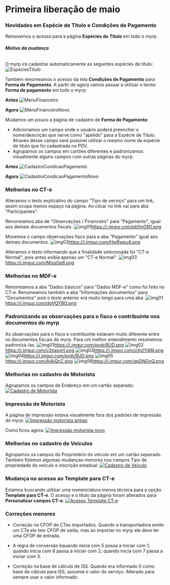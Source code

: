 # Primeira liberação de maio

### Novidades em Espécie de Título e Condições de Pagamento
Removemos o acesso para a página **Espécies de Título** em todo o myrp.
###### **Motivo da mudança**
O myrp irá cadastrar automaticamente as seguintes espécies de título:
![EspeciesTitulo](https://i.imgur.com/TzNAzrz.png)

Também renomeamos o acesso da tela **Condições de Pagamento** para **Forma de Pagamento**.
A partir de agora vamos passar a utilizar o termo **Forma de pagamento** em todo o myrp:

**Antes**
![MenuFinanceiro](https://i.imgur.com/bGZIi0t.png)

**Agora**
![MenuFinanceiroNovo](https://i.imgur.com/Wpg9oky.png)

Mudamos um pouco a página de cadastro de **Forma de Pagamento**:
 * Adicionamos um campo onde o usuário poderá preencher o nome/descrição que serve como "apelido" para a Espécie de Título. Através desse campo será possível utilizar o mesmo nome da espécie de título que foi cadastrada no PDV.
 * Agrupamos os campos em cartões diferentes e padronizamos visualmente alguns campos com outras páginas do myrp.

**Antes**
![CadastroCondicaoPagamento](https://i.imgur.com/vzizyfa.png)

**Agora**
![CadastroCondicaoPagamentoNovo](https://i.imgur.com/bufdKBa.png)

### Melhorias no CT-e
Alteramos o texto explicativo do campo "Tipo de serviço" para um link, assim ocupa menos espaço na página. Ao clicar no link vai para aba "Participantes". 

Renomeamos aba de "Observações / Financeiro" para "Pagamento", igual aos demais documentos fiscais.
![img01](https://i.imgur.com/pb1mON1.png)https://i.imgur.com/pb1mON1.png

Movemos o campo observações fisco para a aba "Pagamento" igual aos demais documentos.
![img02](https://i.imgur.com/HwRweu4.png)https://i.imgur.com/HwRweu4.png

Alteramos o texto informando que a finalidade selecionada foi "CT-e Normal", pois antes exibia apenas um "CT-e Normal".
![img03](https://i.imgur.com/MjssOe8.png)https://i.imgur.com/MjssOe8.png

### Melhorias no MDF-e
Renomeamos a aba "Dados básicos" para "Dados MDF-e" como foi feito no CT-e. 
Renomeamos também a aba "Informações documentos" para "Documentos" pois o texto anterior era muito longo para uma aba.
![img01](https://i.imgur.com/dgVQYBO.png)https://i.imgur.com/dgVQYBO.png

### Padronizando as observações para o fisco e contribuinte nos documentos do myrp
As observações para o fisco e contribuinte estavam muito diferente entre os documentos fiscais do myrp. Para um melhor entendimento resolvemos padronizá-las.
![img01](https://i.imgur.com/pydcRUD.png)https://i.imgur.com/pydcRUD.png
![img02](https://i.imgur.com/v2nasxH.png)https://i.imgur.com/v2nasxH.png
![img03](https://i.imgur.com/zXo1Y4M.png)https://i.imgur.com/zXo1Y4M.png
![img04](https://i.imgur.com/pydcRUD.png)https://i.imgur.com/pydcRUD.png
![img05](https://i.imgur.com/AjAjQnZ.png)https://i.imgur.com/AjAjQnZ.png
![img06](https://i.imgur.com/gpDNGnQ.png)https://i.imgur.com/gpDNGnQ.png

### Melhorias no cadastro de Motorista
Agrupamos os campos de Endereço em um cartão separado:
[![Cadastro de Motorista](https://i.imgur.com/xQflsrd.png)](https://i.imgur.com/xQflsrd.png)

### Impressão de Motorista
A página de impressão estava visualmente fora dos padrões de impressão do myrp:
[![Impressão motorista antigo](https://i.imgur.com/f9ixS0V.png)](https://i.imgur.com/f9ixS0V.png)

Como ficou agora:
[![Impressão motorista novo](https://i.imgur.com/XgctKGC.png)](https://i.imgur.com/XgctKGC.png)

### Melhorias no cadastro de Veículos
Agrupamos os campos do Proprietário do veículo em um cartão separado.
Também fizemos algumas mudanças menores nos campos Tipo de propriedade do veículo e inscrição estadual:
[![Cadastro de Veículo](https://i.imgur.com/iqckYnc.png)](https://i.imgur.com/iqckYnc.png)

### Mudança no acesso ao Template para CT-e
Estamos buscando utilizar uma nomenclatura menos técnica para a opção **Template para CT-e**.
O acesso e o título da página foram alterados para **Personalizar campos CT-e**:
[![Acesso Template CT-e](https://i.imgur.com/x19wyvA.png)](https://i.imgur.com/x19wyvA.png)

### Correções menores
- Correção na CFOP de CTes importados. Quando a transportadora emite um CTe ele tem CFOP de saída, mas ao importar no myrp ele deve ter uma CFOP de entrada.
- A regra de conversão équando inicia com 5 passa a iniciar com 1; quando inicia com 6 passa a iniciar com 2; quando inicia com 7 passa a iniciar com 3.

- Correção na base de cálculo de ISS. Quando era informado 0 como base de cálculo para ISS, assumia o valor do serviço. Alterado para sempre usar o valor informado.
